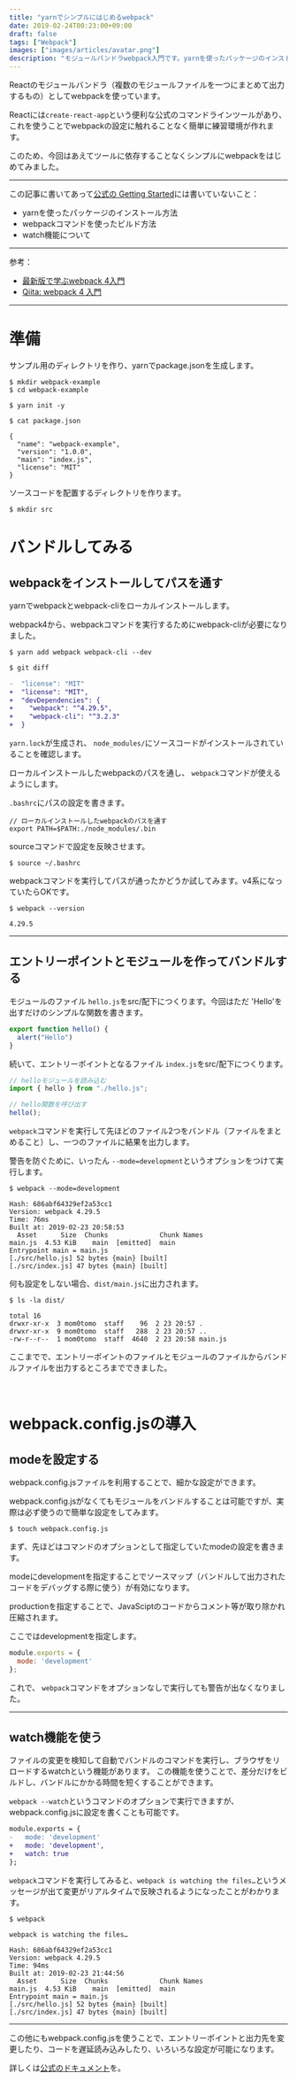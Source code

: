 ```yaml
---
title: "yarnでシンプルにはじめるwebpack"
date: 2019-02-24T00:23:00+09:00
draft: false
tags: ["Webpack"]
images: ["images/articles/avatar.png"]
description: "モジュールバンドラwebpack入門です。yarnを使ったパッケージのインストール方法、webpackコマンドを使ったビルド方法、watch機能について、できるだけシンプルに書いています。"
---
```


Reactのモジュールバンドラ（複数のモジュールファイルを一つにまとめて出力するもの）としてwebpackを使っています。

Reactには`create-react-app`という便利な公式のコマンドラインツールがあり、これを使うことでwebpackの設定に触れることなく簡単に練習環境が作れます。

このため、今回はあえてツールに依存することなくシンプルにwebpackをはじめてみました。

***

この記事に書いてあって[公式の Getting Started](https://webpack.js.org/guides/getting-started/)には書いていないこと：

- yarnを使ったパッケージのインストール方法
- webpackコマンドを使ったビルド方法
- watch機能について

***

参考：

- [最新版で学ぶwebpack 4入門](https://ics.media/entry/12140)
- [Qiita: webpack 4 入門](https://qiita.com/soarflat/items/28bf799f7e0335b68186)

***

# 準備

サンプル用のディレクトリを作り、yarnでpackage.jsonを生成します。
```
$ mkdir webpack-example
$ cd webpack-example

$ yarn init -y
```

```
$ cat package.json

{
  "name": "webpack-example",
  "version": "1.0.0",
  "main": "index.js",
  "license": "MIT"
}
```

ソースコードを配置するディレクトリを作ります。

```
$ mkdir src
```

# バンドルしてみる

## webpackをインストールしてパスを通す

yarnでwebpackとwebpack-cliをローカルインストールします。

webpack4から、webpackコマンドを実行するためにwebpack-cliが必要になりました。

```
$ yarn add webpack webpack-cli --dev
```
```diff
$ git diff

-  "license": "MIT"
+  "license": "MIT",
+  "devDependencies": {
+    "webpack": "^4.29.5",
+    "webpack-cli": "^3.2.3"
+  }
```

`yarn.lock`が生成され、 `node_modules/`にソースコードがインストールされていることを確認します。

ローカルインストールしたwebpackのパスを通し、 `webpack`コマンドが使えるようにします。

`.bashrc`にパスの設定を書きます。
```
// ローカルインストールしたwebpackのパスを通す
export PATH=$PATH:./node_modules/.bin
```

sourceコマンドで設定を反映させます。
```
$ source ~/.bashrc
```

webpackコマンドを実行してパスが通ったかどうか試してみます。v4系になっていたらOKです。
```
$ webpack --version

4.29.5
```

***

## エントリーポイントとモジュールを作ってバンドルする
モジュールのファイル `hello.js`をsrc/配下につくります。今回はただ 'Hello'を出すだけのシンプルな関数を書きます。
```js
export function hello() {
  alert("Hello")
}
```

続いて、エントリーポイントとなるファイル `index.js`をsrc/配下につくります。
```js
// helloモジュールを読み込む
import { hello } from "./hello.js";

// hello関数を呼び出す
hello(); 
```

`webpack`コマンドを実行して先ほどのファイル2つをバンドル（ファイルをまとめること）し、一つのファイルに結果を出力します。

警告を防ぐために、いったん `--mode=development`というオプションをつけて実行します。
```
$ webpack --mode=development

Hash: 686abf64329ef2a53cc1
Version: webpack 4.29.5
Time: 76ms
Built at: 2019-02-23 20:58:53
  Asset      Size  Chunks             Chunk Names
main.js  4.53 KiB    main  [emitted]  main
Entrypoint main = main.js
[./src/hello.js] 52 bytes {main} [built]
[./src/index.js] 47 bytes {main} [built]
```

何も設定をしない場合、`dist/main.js`に出力されます。
```
$ ls -la dist/

total 16
drwxr-xr-x  3 mom0tomo  staff    96  2 23 20:57 .
drwxr-xr-x  9 mom0tomo  staff   288  2 23 20:57 ..
-rw-r--r--  1 mom0tomo  staff  4640  2 23 20:58 main.js
```

ここまでで、エントリーポイントのファイルとモジュールのファイルからバンドルファイルを出力するところまでできました。

<br>

#  webpack.config.jsの導入

## modeを設定する
webpack.config.jsファイルを利用することで、細かな設定ができます。

webpack.config.jsがなくてもモジュールをバンドルすることは可能ですが、実際は必ず使うので簡単な設定をしてみます。

```
$ touch webpack.config.js
```

まず、先ほどはコマンドのオプションとして指定していたmodeの設定を書きます。

modeにdevelopmentを指定することでソースマップ（バンドルして出力されたコードをデバッグする際に使う）が有効になります。

productionを指定することで、JavaSciptのコードからコメント等が取り除かれ圧縮されます。

ここではdevelopmentを指定します。

```js
module.exports = {
  mode: 'development'
}; 
```
これで、 `webpack`コマンドをオプションなしで実行しても警告が出なくなりました。

***

## watch機能を使う
ファイルの変更を検知して自動でバンドルのコマンドを実行し、ブラウザをリロードするwatchという機能があります。
この機能を使うことで、差分だけをビルドし、バンドルにかかる時間を短くすることができます。

`webpack --watch`というコマンドのオプションで実行できますが、webpack.config.jsに設定を書くことも可能です。

```diff
module.exports = {
-   mode: 'development'
+   mode: 'development',
+   watch: true
};
```

`webpack`コマンドを実行してみると、`webpack is watching the files…`というメッセージが出て変更がリアルタイムで反映されるようになったことがわかります。
```
$ webpack

webpack is watching the files…

Hash: 686abf64329ef2a53cc1
Version: webpack 4.29.5
Time: 94ms
Built at: 2019-02-23 21:44:56
  Asset      Size  Chunks             Chunk Names
main.js  4.53 KiB    main  [emitted]  main
Entrypoint main = main.js
[./src/hello.js] 52 bytes {main} [built]
[./src/index.js] 47 bytes {main} [built]
```

***

この他にもwebpack.config.jsを使うことで、エントリーポイントと出力先を変更したり、コードを遅延読み込みしたり、いろいろな設定が可能になります。

詳しくは[公式のドキュメント](https://webpack.js.org/concepts)を。
